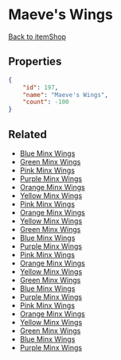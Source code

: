 # Maeve's Wings

<no description available>

[Back to itemShop](../item-shops.md)

## Properties

```json
{
    "id": 197,
    "name": "Maeve's Wings",
    "count": -100
}
```

## Related

- [Blue Minx Wings](../items/5278-blue-minx-wings.md)
- [Green Minx Wings](../items/5279-green-minx-wings.md)
- [Pink Minx Wings](../items/5280-pink-minx-wings.md)
- [Purple Minx Wings](../items/5281-purple-minx-wings.md)
- [Orange Minx Wings](../items/5282-orange-minx-wings.md)
- [Yellow Minx Wings](../items/5283-yellow-minx-wings.md)
- [Pink Minx Wings ](../items/5284-pink-minx-wings.md)
- [Orange Minx Wings ](../items/5285-orange-minx-wings.md)
- [Yellow Minx Wings ](../items/5286-yellow-minx-wings.md)
- [Green Minx Wings ](../items/5287-green-minx-wings.md)
- [Blue Minx Wings ](../items/5288-blue-minx-wings.md)
- [Purple Minx Wings](../items/5289-purple-minx-wings.md)
- [Pink Minx Wings ](../items/5290-pink-minx-wings.md)
- [Orange Minx Wings ](../items/5291-orange-minx-wings.md)
- [Yellow Minx Wings ](../items/5292-yellow-minx-wings.md)
- [Green Minx Wings ](../items/5293-green-minx-wings.md)
- [Blue Minx Wings ](../items/5294-blue-minx-wings.md)
- [Purple Minx Wings ](../items/5295-purple-minx-wings.md)
- [Pink Minx Wings ](../items/5296-pink-minx-wings.md)
- [Orange Minx Wings ](../items/5297-orange-minx-wings.md)
- [Yellow Minx Wings ](../items/5298-yellow-minx-wings.md)
- [Green Minx Wings ](../items/5299-green-minx-wings.md)
- [Blue Minx Wings ](../items/5300-blue-minx-wings.md)
- [Purple Minx Wings ](../items/5301-purple-minx-wings.md)


